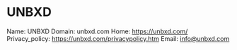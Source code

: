 
# UNBXD

Name: UNBXD
Domain: unbxd.com
Home: https://unbxd.com/
Privacy_policy: https://unbxd.com/privacypolicy.htm
Email: info@unbxd.com
